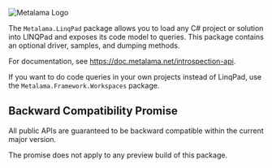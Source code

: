 ![Metalama Logo](https://raw.githubusercontent.com/postsharp/Metalama/master/images/metalama-by-postsharp-light.svg)

The `Metalama.LinqPad` package allows you to load any C# project or solution into LINQPad and exposes its code model to queries. This package contains an optional driver, samples, and dumping methods.

For documentation, see https://doc.metalama.net/introspection-api.

If you want to do code queries in your own projects instead of LinqPad, use the `Metalama.Framework.Workspaces` package.

## Backward Compatibility Promise

All public APIs are guaranteed to be backward compatible within the current major version.

The promise does not apply to any preview build of this package.